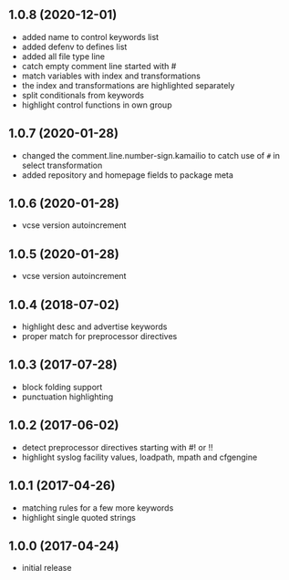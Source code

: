 ## 1.0.8 (2020-12-01)

  * added name to control keywords list
  * added defenv to defines list
  * added all file type line
  * catch empty comment line started with #
  * match variables with index and transformations
  * the index and transformations are highlighted separately
  * split conditionals from keywords
  * highlight control functions in own group

## 1.0.7 (2020-01-28)

  * changed the comment.line.number-sign.kamailio to catch
  use of `#` in select transformation
  * added repository and homepage fields to package meta

## 1.0.6 (2020-01-28)

  * vcse version autoincrement

## 1.0.5 (2020-01-28)

  * vcse version autoincrement

## 1.0.4 (2018-07-02)

  * highlight desc and advertise keywords
  * proper match for preprocessor directives

## 1.0.3 (2017-07-28)

  * block folding support
  * punctuation highlighting

## 1.0.2 (2017-06-02)

  * detect preprocessor directives starting with #! or !!
  * highlight syslog facility values, loadpath, mpath and cfgengine

## 1.0.1 (2017-04-26)

  * matching rules for a few more keywords
  * highlight single quoted strings

## 1.0.0 (2017-04-24)

  * initial release
